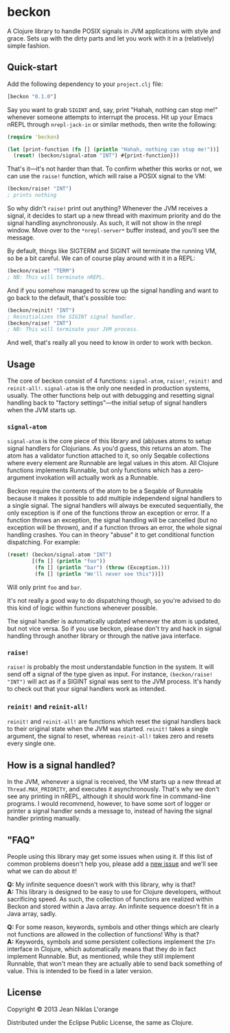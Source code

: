 # beckon

A Clojure library to handle POSIX signals in JVM applications with style and
grace. Sets up with the dirty parts and let you work with it in a (relatively)
simple fashion.

## Quick-start

Add the following dependency to your `project.clj` file:

```clj
[beckon "0.1.0"]
```

Say you want to grab `SIGINT` and, say, print "Hahah, nothing can stop me!"
whenever someone attempts to interrupt the process. Hit up your Emacs nREPL
through `nrepl-jack-in` or similar methods, then write the following:

```clj
(require 'beckon)

(let [print-function (fn [] (println "Hahah, nothing can stop me!"))]
  (reset! (beckon/signal-atom "INT") #{print-function}))
```

That's it—it's not harder than that. To confirm whether this works or not, we
can use the `raise!` function, which will raise a POSIX signal to the VM:

```clj
(beckon/raise! "INT")
; prints nothing
```

So why didn't `raise!` print out anything? Whenever the JVM receives a signal,
it decides to start up a new thread with maximum priority and do the signal
handling asynchronously. As such, it will not show in the nrepl window. Move
over to the `*nrepl-server*` buffer instead, and you'll see the message.

By default, things like SIGTERM and SIGINT will terminate the running VM, so be
a bit careful. We can of course play around with it in a REPL:

```clj
(beckon/raise! "TERM")
; NB: This will terminate nREPL.
```

And if you somehow managed to screw up the signal handling and want to go back
to the default, that's possible too:

```clj
(beckon/reinit! "INT")
; Reinitializes the SIGINT signal handler.
(beckon/raise! "INT")
; NB: This will terminate your JVM process.
```

And well, that's really all you need to know in order to work with beckon.

## Usage

The core of beckon consist of 4 functions: `signal-atom`, `raise!`, `reinit!`
and `reinit-all!`. `signal-atom` is the only one needed in production systems,
usually. The other functions help out with debugging and resetting signal
handling back to "factory settings"—the initial setup of signal handlers when
the JVM starts up.

### `signal-atom`

`signal-atom` is the core piece of this library and (ab)uses atoms to setup
signal handlers for Clojurians. As you'd guess, this returns an atom. The atom
has a validator function attached to it, so only Seqable collections where every
element are Runnable are legal values in this atom. All Clojure functions
implements Runnable, but only functions which has a zero-argument invokation
will actually work as a Runnable.

Beckon require the contents of the atom to be a Seqable of Runnable because it
makes it possible to add multiple independend signal handlers to a single
signal. The signal handlers will always be executed sequentially, the only
exception is if one of the functions throw an exception or error. If a function
throws an exception, the signal handling will be cancelled (but no exception
will be thrown), and if a function throws an error, the whole signal handling
crashes. You can in theory "abuse" it to get conditional function dispatching.
For example:

```clj
(reset! (beckon/signal-atom "INT")
        [(fn [] (println "foo"))
         (fn [] (println "bar") (throw (Exception.)))
         (fn [] (println "We'll never see this"))])
```

Will only print `foo` and `bar`.

It's not really a good way to do dispatching though, so you're advised to do
this kind of logic within functions whenever possible.

The signal handler is automatically updated whenever the atom is updated, but
not vice versa. So if you use beckon, please don't try and hack in signal
handling through another library or through the native java interface.

### `raise!`

`raise!` is probably the most understandable function in the system. It will
send off a signal of the type given as input. For instance, `(beckon/raise!
"INT")` will act as if a SIGINT signal was sent to the JVM process. It's handy
to check out that your signal handlers work as intended.

### `reinit!` and `reinit-all!`

`reinit!` and `reinit-all!` are functions which reset the signal handlers back
to their original state when the JVM was started. `reinit!` takes a single
argument, the signal to reset, whereas `reinit-all!` takes zero and resets every
single one.

## How is a signal handled?

In the JVM, whenever a signal is received, the VM starts up a new thread at
`Thread.MAX_PRIORITY`, and executes it asynchronously. That's why we don't see
any printing in nREPL, although it should work fine in command-line programs. I
would recommend, however, to have some sort of logger or printer a signal
handler sends a message to, instead of having the signal handler printing
manually.

## "FAQ"

People using this library may get some issues when using it. If this list of
common problems doesn't help you, please add a [new issue][new-issue] and we'll
see what we can do about it!

**Q:** My infinite sequence doesn't work with this library, why is that?  
**A:** This library is designed to be easy to use for Clojure developers,
  without sacrificing speed. As such, the collection of functions are realized
  within Beckon and stored within a Java array. An infinite sequence doesn't fit
  in a Java array, sadly.

**Q:** For some reason, keywords, symbols and other things which are clearly not
  functions are allowed in the collection of functions! Why is that?  
**A:** Keywords, symbols and some persistent collections implement the `IFn`
  interface in Clojure, which automatically means that they do in fact implement
  Runnable. But, as mentioned, while they still implement Runnable, that won't
  mean they are actually able to send back something of value. This is intended
  to be fixed in a later version.

[new-issue]: https://github.com/hyPiRion/beckon/issues/new "Add a new issue to Beckon"

## License

Copyright © 2013 Jean Niklas L'orange

Distributed under the Eclipse Public License, the same as Clojure.
